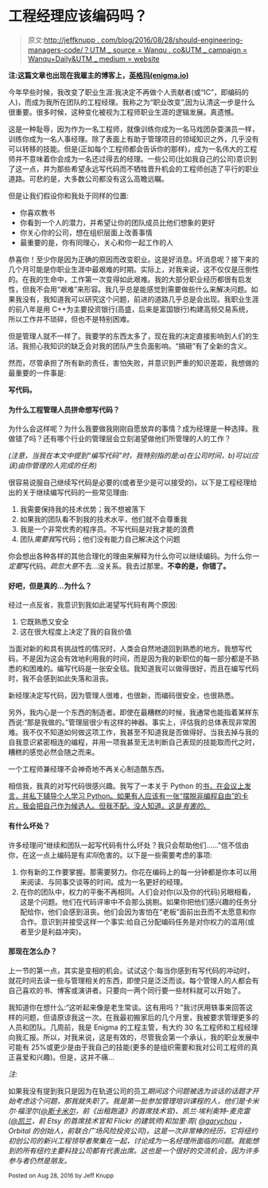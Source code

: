 # 工程经理应该编码吗？

> 原文:[http://jeffknupp . com/blog/2016/08/28/should-engineering-managers-code/？UTM _ source = Wanqu . co&UTM _ campaign = Wanqu+Daily&UTM _ medium = website](http://jeffknupp.com/blog/2016/08/28/should-engineering-managers-code/?utm_source=wanqu.co&utm_campaign=Wanqu+Daily&utm_medium=website)

**注:这篇文章也出现在我雇主的博客上，[英格玛(enigma.io)](http://blog.enigma.io/should-engineering-managers-code/)**

今年早些时候，我改变了职业生涯:我决定不再做个人贡献者(或“IC”，即编码的人)，而成为我所在团队的工程经理。我称之为“职业改变”,因为认清这一步是什么很重要。很多时候，这种变化被视为工程师职业生涯的逻辑发展。真遗憾。

这是一种耻辱，因为作为一名工程师，就像训练你成为一名马戏团杂耍演员一样，训练你成为一名人事经理。除了表面上有助于管理项目的领域知识之外，几乎没有可以转移的技能。但是(正如每个工程师都会告诉你的那样)，成为一名伟大的工程师并不意味着你会成为一名还过得去的经理。一些公司(比如我自己的公司)意识到了这一点，并为那些希望永远写代码而不牺牲晋升机会的工程师创造了平行的职业道路。可悲的是，大多数公司都没有这么高瞻远瞩。

但是让我们假设你和我处于同样的位置:

*   你喜欢教书
*   你看到一个人的潜力，并希望让你的团队成员比他们想象的更好
*   你关心你的公司，想在组织层面上改善事情
*   最重要的是，你有同理心，关心和你一起工作的人

恭喜你！至少你是因为正确的原因而改变职业。这是好消息。坏消息呢？接下来的几个月可能是你职业生涯中最艰难的时期。实际上，对我来说，这不仅仅是压倒性的。在我的生命中，工作第一次变得如此艰难。我的大部分职业经历都很有启发性，但我不会用“艰难”来形容。我几乎总是能感觉到需要做些什么来解决问题。如果我没有，我知道我可以研究这个问题，前进的道路几乎总是会出现。我职业生涯的前八年是用 C++为主要投资银行(高盛，后来是富国银行)构建高频交易系统，所以工作并不琐碎，但也不是特别困难。

但是管理人就不一样了。我要学的东西太多了，现在我的决定直接影响到人们的生活。我担心我知识的缺乏会对我的团队产生负面影响。“搞砸”有了全新的含义。

然而，尽管承担了所有新的责任，害怕失败，并意识到严重的知识差距，我想做的最重要的一件事是:

**写代码。**

#### 为什么工程管理人员拼命想写代码？

为什么会这样呢？为什么我要做我刚刚自愿放弃的事情？成为经理是一种选择。我做错了吗？还有哪个行业的管理层会立刻渴望做他们所管理的人的工作？

*(注意，当我在本文中提到“编写代码”时，我特别指的是:a)在公司时间，b)可以(应该)由你管理的人完成的任务)*

很容易说服自己继续写代码是必要的(或者至少是可以接受的)。以下是工程经理给出的关于继续编写代码的一些常见理由:

1.  我需要保持我的技术优势；我不想被落下
2.  如果我的团队看不到我的技术水平，他们就不会尊重我
3.  我是一个非常优秀的程序员。不写代码是对我才能的浪费
4.  团队*需要我*写代码；他们没有能力自己解决这个问题

你会想出各种各样的其他合理化的理由来解释为什么你可以继续编码。为什么你*一定要*写代码。*疏忽大意*不去...没关系。我去过那里。**不幸的是，你错了。**

#### 好吧，但是真的...为什么？

经过一点反省，我意识到我如此渴望写代码有两个原因:

1.  它既熟悉又安全
2.  这在很大程度上决定了我的自我价值

当面对新的和具有挑战性的情况时，人类会自然地退回到熟悉的地方。我想写代码，不是因为这会有效地利用我的时间，而是因为我的新职位的每一部分都是不熟悉的和困难的。编写代码是一张安全毯。我知道我可以做得很好，而且在编写代码时，我不会感到如此失落和沮丧。

新经理决定写代码，因为管理人很难，也很新，而编码很安全，也很熟悉。

另外，我内心是一个东西的制造者。即使在最糟糕的时候，我通常也能指着某样东西说:“那是我做的。”管理层很少有这样的神器。事实上，评估我的总体表现非常困难。我不仅不知道如何做这项工作，我甚至不知道我是否做得好。当我去掉与我的自我意识紧密相连的编程，并用一项我甚至无法判断自己表现的技能取而代之时，糟糕的感觉必然会随之而来。

一个工程师兼经理不会神奇地不再关心制造酷东西。

相信我，我真的对写代码很感兴趣。我写了一本关于 Python 的[书，在会议上发言，并私下辅导个人学习 Python。如果有人应该有一张“摆脱非编程自由”的卡片，我会把自己作为候选人。但我不配。没人知道。这是*有害的*。](https://jeffknupp.com/writing-idiomatic-python-ebook/)

#### 有什么坏处？

许多经理问“继续和团队一起写代码有什么坏处？我只会帮助他们……”信不信由你，在这一点上编码是有*实际*危害的。以下是一些需要考虑的事项:

1.  你有新的工作要掌握。那需要努力。你花在编码上的每一分钟都是你本可以用来阅读、与同事交谈等的时间。成为一名更好的经理。
2.  在你的团队中，权力的平衡不再相同。人们会对你(以及你的代码)另眼相看，这是个问题。他们在代码评审中不会那么挑剔。如果你把他们感兴趣的任务分配给你，他们会感到沮丧。他们会因为害怕在“老板”面前出丑而不太愿意和你合作。意识到并接受这样一个事实:给自己分配编码任务是对你权力的滥用(或者至少是利益冲突)。

#### 那现在怎么办？

上一节的第一点，其实是变相的机会。试试这个:每当你感到有写代码的冲动时，就花时间去读一些与管理相关的东西，即使只是泛泛而谈。每个管理人的人都会有自己喜欢的书、博客或演讲者。只要向一两个同行要一些材料就可以开始了。

我知道你在想什么:“这听起来像是老生常谈。这有用吗？”我讨厌用轶事来回答这样的问题，但请原谅我这一次。在我最初搬家后的几个月里，我被要求管理更多的人员和团队。几周前，我是 Enigma 的工程主管，有大约 30 名工程师和工程经理向我汇报。所以，对我来说，这是有效的，尽管我会第一个承认，我的职业发展中可能有 25%或更少是由于我自己的技能(更多的是组织需要和我对公司工程师的真正喜爱和兴趣)。但是，这并不痛...

*注:*

如果我没有提到我只是因为在轨道公司的员工*期间这个问题被选为谈话的话题才开始考虑这个问题，那我就失职了。我是第一批参加管理培训课程的人，他们是卡米尔·福涅尔([@斯卡米尔](https://twitter.com/skamille)，前《出租跑道》的首席技术官)、凯兰·埃利奥特-麦克雷([@凯兰](https://twitter.com/kellan)，前 Etsy 的首席技术官和 Flickr 的建筑师)和加里·周( [@garychou](https://twitter.com/garychou/) ，Orbital 的创始人，前联合广场风险投资公司)。这是一次非常棒的经历，它将纽约初创公司的新兴工程领导者聚集在一起，讨论成为一名经理所面临的问题。我能想到的所有纽约主要科技公司都有代表出席。这也是一个很好的交流机会，因为许多参与者仍然是朋友。*

<small>Posted on <time datetime="2016-08-28 14:03:00" pubdate="" data-updated="true" itemprop="datePublished">Aug 28, 2016</time> by Jeff Knupp</small>
